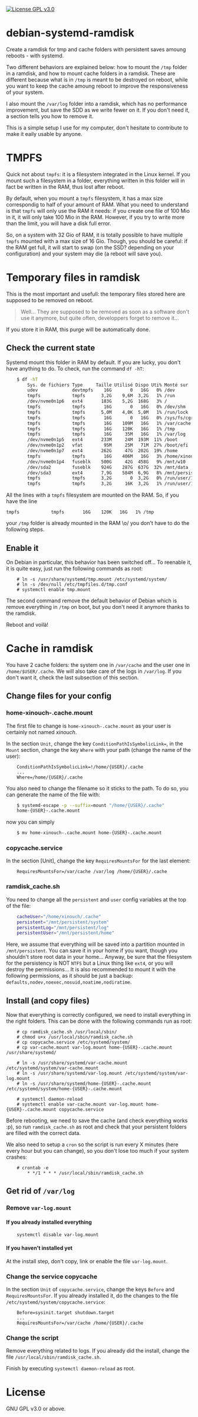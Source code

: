 <!--
    Debian-Systemd-Ramdisk (DSR) is a config repo used to create a ramdisk with systemd.
    Copyright (C) 2017  Rémi Ducceschi (remileduc) <remi.ducceschi@gmail.com>

    This program is free software: you can redistribute it and/or modify
    it under the terms of the GNU General Public License as published by
    the Free Software Foundation, either version 3 of the License, or
    (at your option) any later version.

    This program is distributed in the hope that it will be useful,
    but WITHOUT ANY WARRANTY; without even the implied warranty of
    MERCHANTABILITY or FITNESS FOR A PARTICULAR PURPOSE.  See the
    GNU General Public License for more details.

    You should have received a copy of the GNU General Public License
    along with this program. If not, see <http://www.gnu.org/licenses/>.
-->

[![License GPL v3.0](https://img.shields.io/badge/license-GNU%20GPL%20v3.0-blue.svg)](https://github.com/remileduc/debian-systemd-ramdisk/blob/master/LICENSE)

debian-systemd-ramdisk
======================

Create a ramdisk for tmp and cache folders with persistent saves amoung reboots - with systemd.

Two different behaviors are explained below: how to mount the `/tmp` folder in a ramdisk, and how to mount cache folders in a ramdisk. These are different because what is in `/tmp` is meant to be destroyed on reboot, while you want to keep the cache amoung reboot to improve the responsiveness of your system.

I also mount the `/var/log` folder into a ramdisk, which has no performance improvement, but save the SDD as we write fewer on it. If you don't need it, a section tells you how to remove it.

This is a simple setup I use for my computer, don't hesitate to contribute to make it eaily usable by anyone.

TMPFS
=====

Quick not about `tmpfs`: it is a filesystem integrated in the Linux kernel. If you mount such a filesystem in a folder, everything written in this folder will in fact be written in the RAM, thus lost after reboot.

By default, when you mount a `tmpfs` filesystem, it has a max size correspondig to half of your amount of RAM. What you need to understand is that `tmpfs` will only use the RAM it needs: if you create one file of 100 Mio in it, it will only take 100 Mio in the RAM.
However, if you try to write more than the limit, you will have a disk full error.

So, on a system with 32 Gio of RAM, it is totally possible to have multiple `tmpfs` mounted with a max size of 16 Gio. Though, you should be careful: if the RAM get full, it will start to swap (on the SSD? depending on your configuration) and your system may die (a reboot will save you).

Temporary files in ramdisk
==========================

This is the most important and usefull: the temporary files stored here are supposed to be removed on reboot.

> Well... They are supposed to be removed as soon as a software don't use it anymore, but quite often, developpers forget to remove it...

If you store it in RAM, this purge will be automatically done.

Check the current state
-----------------------

Systemd mount this folder in RAM by default. If you are lucky, you don't have anything to do. To check, run the command `df -hT`:

```bash
	$ df -hT
		Sys. de fichiers Type     Taille Utilisé Dispo Uti% Monté sur
		udev             devtmpfs    16G       0   16G   0% /dev
		tmpfs            tmpfs      3,2G    9,6M  3,2G   1% /run
		/dev/nvme0n1p6   ext4       183G    5,2G  168G   3% /
		tmpfs            tmpfs       16G       0   16G   0% /dev/shm
		tmpfs            tmpfs      5,0M    4,0K  5,0M   1% /run/lock
		tmpfs            tmpfs       16G       0   16G   0% /sys/fs/cgroup
		tmpfs            tmpfs       16G    109M   16G   1% /var/cache
		tmpfs            tmpfs       16G    120K   16G   1% /tmp
		tmpfs            tmpfs       16G     35M   16G   1% /var/log
		/dev/nvme0n1p5   ext4       233M     24M  193M  11% /boot
		/dev/nvme0n1p2   vfat        95M     25M   71M  27% /boot/efi
		/dev/nvme0n1p7   ext4       262G     47G  202G  19% /home
		tmpfs            tmpfs       16G    406M   16G   3% /home/xinouch/.cache
		/dev/nvme0n1p4   fuseblk    500G     42G  458G   9% /mnt/w10
		/dev/sda2        fuseblk    924G    287G  637G  32% /mnt/data
		/dev/sda3        ext4       7,9G    584M  6,9G   8% /mnt/persistent
		tmpfs            tmpfs      3,2G       0  3,2G   0% /run/user/114
		tmpfs            tmpfs      3,2G     16K  3,2G   1% /run/user/1000
```

All the lines with a `tmpfs` filesystem are mounted on the RAM. So, if you have the line

```
tmpfs            tmpfs       16G    120K   16G   1% /tmp
```

your `/tmp` folder is already mounted in the RAM \o/ you don't have to do the following steps.

Enable it
---------

On Debian in particular, this behavior has been switched off... To reenable it, it is quite easy, just run the following commands as root:

```
	# ln -s /usr/share/systemd/tmp.mount /etc/systemd/system/
	# ln -s /dev/null /etc/tmpfiles.d/tmp.conf
	# systemctl enable tmp.mount
```

The second command remove the default behavior of Debian which is remove everything in `/tmp` on boot, but you don't need it anymore thanks to the ramdisk.

Reboot and voilà!

Cache in ramdisk
================

You have 2 cache folders: the system one in `/var/cache` and the user one in `/home/$USER/.cache`. We will also take care of the logs in `/var/log`. If you don't want it, check the last subsection of this section.

Change files for your config
----------------------------

### home-xinouch-.cache.mount ###

The first file to change is `home-xinouch-.cache.mount` as your user is certainly not named *xinouch*.

In the section `Unit`, change the key `ConditionPathIsSymbolicLink=`, in the `Mount` section, change the key `Where` with your path (change the name of the user):

```
	ConditionPathIsSymbolicLink=!/home/{USER}/.cache
	...
	Where=/home/{USER}/.cache
```

You also need to change the filename so it sticks to the path. To do so, you can generate the name of the file with:

```bash
	$ systemd-escape -p --suffix=mount "/home/{USER}/.cache"
	home-{USER}-.cache.mount
```

now you can simply

```bash
	$ mv home-xinouch-.cache.mount home-{USER}-.cache.mount
```

### copycache.service ###

In the section [Unit], change the key `RequiresMountsFor` for the last element:

```
	RequiresMountsFor=/var/cache /var/log /home/{USER}/.cache
```

### ramdisk_cache.sh ###

You need to change all the `persistent` and `user` config variables at the top of the file:

```bash
	cacheUser="/home/xinouch/.cache"
	persistent="/mnt/persistent/system"
	persistentLog="/mnt/persistent/log"
	persistentUser="/mnt/persistent/home"
```

Here, we assume that everything will be saved into a partition mounted in `/mnt/persistent`. You can save it in your home if you want, though you shouldn't store root data in your home... Anyway, be sure that the filesystem for the persistency is NOT `NTFS` but a Linux thing like `ext4`, or you will destroy the permissions... It is also recommended to mount it with the following permissions, as it should be just a backup: `defaults,nodev,noexec,nosuid,noatime,nodiratime`.

Install (and copy files)
------------------------

Now that everything is correctly configured, we need to install everything in the right folders. This can be done with the following commands run as root:

```
	# cp ramdisk_cache.sh /usr/local/sbin/
	# chmod u+x /usr/local/sbin/ramdisk_cache.sh
	# cp copycache.service /etc/systemd/system/
	# cp var-cache.mount var-log.mount home-{USER}-.cache.mount /usr/share/systemd/

	# ln -s /usr/share/systemd/var-cache.mount /etc/systemd/system/var-cache.mount
	# ln -s /usr/share/systemd/var-log.mount /etc/systemd/system/var-log.mount
	# ln -s /usr/share/systemd/home-{USER}-.cache.mount /etc/systemd/system/home-{USER}-.cache.mount

	# systemctl daemon-reload
	# systemctl enable var-cache.mount var-log.mount home-{USER}-.cache.mount copycache.service
```

Before rebooting, we need to save the cache (and check everything works :p), so run `ramdisk_cache.sh` as root and check that your persistent folders are filled with the correct data.

We also need to setup a `cron` so the script is run every X minutes (here every hour but you can change), so you don't lose too much if your system crashes:

```
	# crontab -e
		* */1 * * * /usr/local/sbin/ramdisk_cache.sh
```

Get rid of `/var/log`
---------------------

### Remove `var-log.mount` ###

#### If you already installed everything ####

```bash
	systemctl disable var-log.mount
```

#### If you haven't installed yet ####

At the install step, don't copy, link or enable the file `var-log.mount`.

### Change the service copycache ###

In the section `Unit` of `copycache.service`, change the keys `Before` and `RequiresMountsFor`. If you already installed it, do the changes to the file `/etc/systemd/system/copycache.service`:

```
	Before=sysinit.target shutdown.target
	...
	RequiresMountsFor=/var/cache /home/{USER}/.cache
```

### Change the script ###

Remove everything related to logs. If you already did the install, change the file `/usr/local/sbin/ramdisk_cache.sh`.

Finish by executing `systemctl daemon-reload` as root.

License
=======

GNU GPL v3.0 or above.


